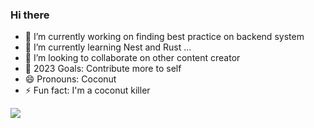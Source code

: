 ### Hi there
- 🔭 I’m currently working on finding best practice on backend system
- 🌱 I’m currently learning Nest and Rust  ...
- 👯 I’m looking to collaborate on other content creator
- 🎯 2023 Goals: Contribute more to self
- 😄 Pronouns: Coconut
- ⚡ Fun fact: I'm a coconut killer
<div>
<img align="left" src="https://github-readme-stats.vercel.app/api?username=mocha-opts&show_icons=true&theme=buefy&count_private=true&hide_border=true&cache_seconds=1900"/>

<!-- <img align="right"  src="https://github-readme-stats.vercel.app/api/top-langs/?username=mocha-opts&layout=compact"/> -->
</div>



<!-- ![Coconut's GitHub stats](https://github-readme-stats.vercel.app/api?username=mocha-opts&show_icons=true&theme=buefy&count_private=true&hide_border=true&cache_seconds=1900) -->


<!-- ![Coconut's GitHub top-langs](https://github-readme-stats.vercel.app/api/top-langs/?username=mocha-opts&layout=compact) -->



<!--
**code123-tech/code123-tech** is a ✨ _special_ ✨ repository because its `README.md` (this file) appears on your GitHub profile.

Here are some ideas to get you started:

- 🔭 I’m currently working on ...
- 🌱 I’m currently learning ...
- 👯 I’m looking to collaborate on ...
- 🤔 I’m looking for help with ...
- 💬 Ask me about ...
- 📫 How to reach me: ...
- 😄 Pronouns: ...
- ⚡ Fun fact: ...
-->

<!--
![](https://komarev.com/ghpvc/?username=mocha-opts&style=flat-square&label=VIEWS)
![](https://hit.yhype.me/github/profile?user_id=53444217)
-->
